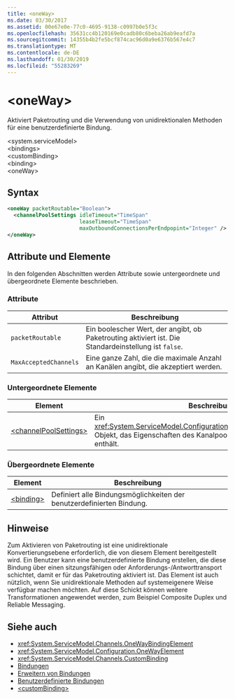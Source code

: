 ```yaml
---
title: <oneWay>
ms.date: 03/30/2017
ms.assetid: 00e67e0e-77c0-4695-9138-c0997b0e5f3c
ms.openlocfilehash: 35631cc4b120169e0cadb80c6beba26ab9eafd7a
ms.sourcegitcommit: 14355b4b2fe5bcf874cac96d0a9e6376b567e4c7
ms.translationtype: MT
ms.contentlocale: de-DE
ms.lasthandoff: 01/30/2019
ms.locfileid: "55283269"
---
```

# <a name="oneway"></a>\<oneWay>
Aktiviert Paketrouting und die Verwendung von unidirektionalen Methoden für eine benutzerdefinierte Bindung.  
  
 \<system.serviceModel>  
\<bindings>  
\<customBinding>  
\<binding>  
\<oneWay>  
  
## <a name="syntax"></a>Syntax  
  
```xml  
<oneWay packetRoutable="Boolean">
  <channelPoolSettings idleTimeout="TimeSpan"
                       leaseTimeout="TimeSpan"
                       maxOutboundConnectionsPerEndpopint="Integer" />
</oneWay>
```  
  
## <a name="attributes-and-elements"></a>Attribute und Elemente  
 In den folgenden Abschnitten werden Attribute sowie untergeordnete und übergeordnete Elemente beschrieben.  
  
### <a name="attributes"></a>Attribute  
  
|Attribut|Beschreibung|  
|---------------|-----------------|  
|`packetRoutable`|Ein boolescher Wert, der angibt, ob Paketrouting aktiviert ist. Die Standardeinstellung ist `false`.|  
|`MaxAcceptedChannels`|Eine ganze Zahl, die die maximale Anzahl an Kanälen angibt, die akzeptiert werden.|  
  
### <a name="child-elements"></a>Untergeordnete Elemente  
  
|Element|Beschreibung|  
|-------------|-----------------|  
|[\<channelPoolSettings>](../../../../../docs/framework/configure-apps/file-schema/wcf/channelpoolsettings.md)|Ein <xref:System.ServiceModel.Configuration.ChannelPoolSettingsElement>-Objekt, das Eigenschaften des Kanalpools für den aktuellen Kanal enthält.|  
  
### <a name="parent-elements"></a>Übergeordnete Elemente  
  
|Element|Beschreibung|  
|-------------|-----------------|  
|[\<binding>](../../../../../docs/framework/misc/binding.md)|Definiert alle Bindungsmöglichkeiten der benutzerdefinierten Bindung.|  
  
## <a name="remarks"></a>Hinweise  
 Zum Aktivieren von Paketrouting ist eine unidirektionale Konvertierungsebene erforderlich, die von diesem Element bereitgestellt wird. Ein Benutzer kann eine benutzerdefinierte Bindung erstellen, die diese Bindung über einen sitzungsfähigen oder Anforderungs-/Antworttransport schichtet, damit er für das Paketrouting aktiviert ist. Das Element ist auch nützlich, wenn Sie unidirektionale Methoden auf systemeigenere Weise verfügbar machen möchten. Auf diese Schickt können weitere Transformationen angewendet werden, zum Beispiel Composite Duplex und Reliable Messaging.  
  
## <a name="see-also"></a>Siehe auch
- <xref:System.ServiceModel.Channels.OneWayBindingElement>
- <xref:System.ServiceModel.Configuration.OneWayElement>
- <xref:System.ServiceModel.Channels.CustomBinding>
- [Bindungen](../../../../../docs/framework/wcf/bindings.md)
- [Erweitern von Bindungen](../../../../../docs/framework/wcf/extending/extending-bindings.md)
- [Benutzerdefinierte Bindungen](../../../../../docs/framework/wcf/extending/custom-bindings.md)
- [\<customBinding>](../../../../../docs/framework/configure-apps/file-schema/wcf/custombinding.md)
